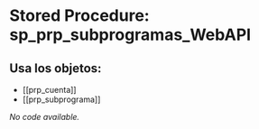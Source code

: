 # Stored Procedure: sp_prp_subprogramas_WebAPI

## Usa los objetos:
- [[prp_cuenta]]
- [[prp_subprograma]]

*No code available.*
